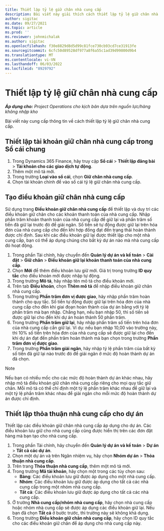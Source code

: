 ```yaml
---
title: Thiết lập tỷ lệ giữ chân nhà cung cấp
description: Bài viết này giải thích cách thiết lập tỷ lệ giữ chân nhà cung cấp.
author: sigitac
ms.date: 09/27/2021
ms.topic: article
ms.prod: ''
ms.reviewer: johnmichalak
ms.author: sigitac
ms.openlocfilehash: f30e8829d8d5d99c81fce730cb93cd7ce31913fe
ms.sourcegitcommit: 6cfc50d89528df977a8f6a55c1ad39d99800d9b4
ms.translationtype: MT
ms.contentlocale: vi-VN
ms.lasthandoff: 06/03/2022
ms.locfileid: "8929792"
---
```

# <a name="set-up-vendor-retention"></a>Thiết lập tỷ lệ giữ chân nhà cung cấp

_**Áp dụng cho:** Project Operations cho kịch bản dựa trên nguồn lực/hàng không nhập kho_

Bài viết này cung cấp thông tin về cách thiết lập tỷ lệ giữ chân nhà cung cấp.

## <a name="set-up-a-vendor-retention-account-in-general-ledger"></a>Thiết lập tài khoản giữ chân nhà cung cấp trong Sổ cái chung

1. Trong Dynamics 365 Finance, hãy truy cập **Sổ cái** > **Thiết lập đăng bài** > **Tài khoản cho các giao dịch tự động**.
2. Thêm một mô tả mới.
3. Trong trường **Loại vào sổ cái**, chọn **Giữ chân nhà cung cấp**.
4. Chọn tài khoản chính để vào sổ cái tỷ lệ giữ chân nhà cung cấp.

## <a name="create-vendor-retention-terms"></a>Tạo điều khoản giữ chân nhà cung cấp

Sử dụng trang **Điều khoản giữ chân nhà cung cấp** để thiết lập và duy trì các điều khoản giữ chân cho các khoản thanh toán của nhà cung cấp. Nhập phần trăm khoản thanh toán của nhà cung cấp để giữ lại và phần trăm số tiền đã giữ lại trước đó để giải ngân. Số tiền sẽ tự động được giữ lại trên hóa đơn của nhà cung cấp cho đến khi hợp đồng đạt đến trạng thái hoàn thành được chỉ định. Sau khi các điều khoản giữ lại được thiết lập cho một nhà cung cấp, bạn có thể áp dụng chúng cho bất kỳ dự án nào mà nhà cung cấp đó hoạt động.

1. Trong phần Tài chính, hãy chuyển đến **Quản lý dự án và kế toán** > **Cài đặt** > **Giữ chân** > **Điều khoản giữ lại khoản thanh toán của nhà cung cấp**.
2. Chọn **Mới** để thêm điều khoản lưu giữ mới. Giá trị trong trường **ID quy tắc** cho điều khoản mới được nhập tự động. 
3. Trong trường **Mô tả**, hãy nhập tên mô tả cho điều khoản mới.
4. Trên tab **Điều khoản**, chọn **Thêm mô tả** để nhập điều khoản giữ chân nhà cung cấp.
5. Trong trường **Phần trăm đơn vị được giao**, hãy nhập phần trăm hoàn thành cho quy tắc. Số tiền tự động được giữ lại trên hóa đơn của nhà cung cấp cho đến khi giai đoạn hoàn thành của dự án bằng với tỷ lệ phần trăm mà bạn nhập. Chẳng hạn, nếu bạn nhập 50, thì số tiền sẽ được giữ lại cho đến khi dự án hoàn thành 50 phần trăm.
6. Trong trường **Phần trăm giữ lại**, hãy nhập phần trăm số tiền trên hóa đơn của nhà cung cấp cần giữ lại. Ví dụ: nếu bạn nhập 10,00 vào trường này, thì 10% số tiền trên hóa đơn của nhà cung cấp sẽ được giữ lại cho đến khi dự án đạt đến phần trăm hoàn thành mà bạn chọn trong trường **Phần trăm đơn vị được giao**.
7. Trong trường **Phần trăm giải ngân**, hãy nhập tỷ lệ phần trăm của bất kỳ số tiền đã giữ lại nào trước đó để giải ngân ở mức độ hoàn thành dự án đã chọn.

> [!NOTE]
> Nếu bạn có nhiều mốc cho các mức độ hoàn thành dự án khác nhau, hãy nhập mô tả điều khoản giữ chân nhà cung cấp riêng cho mọi quy tắc giữ chân. Mỗi mô tả có thể chỉ định một tỷ lệ phần trăm khác nhau để giữ lại và một tỷ lệ phần trăm khác nhau để giải ngân cho mỗi mức độ hoàn thành dự án được chỉ định.

## <a name="set-up-a-vendor-agreement-for-the-project"></a>Thiết lập thỏa thuận nhà cung cấp cho dự án

Thiết lập các điều khoản giữ chân nhà cung cấp áp dụng cho dự án. Các điều khoản lưu giữ cho nhà cung cấp cũng được hiển thị trên các đơn đặt hàng mà bạn tạo cho nhà cung cấp.

1. Trong phần Tài chính, hãy chuyển đến **Quản lý dự án và kế toán** > **Dự án** > **Tất cả các dự án**. 
2. Chọn một dự án và trên Ngăn nhiệm vụ, hãy chọn **Nhóm dự án** > **Thỏa thuận nhà cung cấp**.
3. Trên trang **Thỏa thuận nhà cung cấp**, thêm một mô tả mới.
4. Trong trường **Mã tài khoản**, hãy chọn một trong các tùy chọn sau:
   - **Bảng**: Các điều khoản lưu giữ được áp dụng cho một nhà cung cấp.
   - **Nhóm**: Các điều khoản lưu giữ được áp dụng cho tất cả các nhà cung cấp trong một nhóm nhà cung cấp.
   - **Tất cả**: Các điều khoản lưu giữ được áp dụng cho tất cả các nhà cung cấp.
5. Ở trường **Nhà cung cấp/nhóm nhà cung cấp**, hãy chọn nhà cung cấp hoặc nhóm nhà cung cấp sẽ được áp dụng các điều khoản giữ lại. Nếu bạn đã chọn **Tất cả** ở bước trước, thì trường này sẽ không khả dụng.
6. Trong trường **Điều khoản giữ chân nhà cung cấp**, hãy chọn ID quy tắc cho các điều khoản giữ chân để áp dụng cho nhà cung cấp này.

